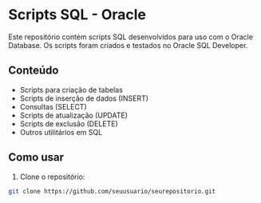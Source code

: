# Scripts SQL - Oracle

Este repositório contém scripts SQL desenvolvidos para uso com o Oracle Database. Os scripts foram criados e testados no Oracle SQL Developer.

## Conteúdo

- Scripts para criação de tabelas
- Scripts de inserção de dados (INSERT)
- Consultas (SELECT)
- Scripts de atualização (UPDATE)
- Scripts de exclusão (DELETE)
- Outros utilitários em SQL

## Como usar

1. Clone o repositório:

```bash
git clone https://github.com/seuusuario/seurepositorio.git
